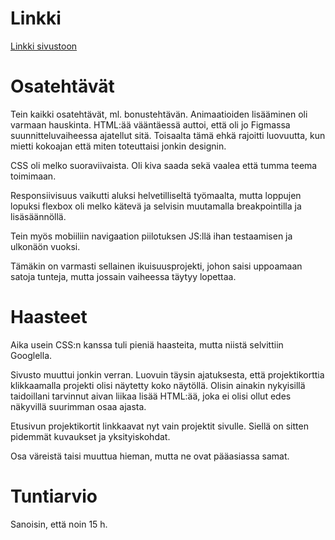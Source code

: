# Linkki
[Linkki sivustoon](https://users.aalto.fi/~lahteee4/index.html)

# Osatehtävät
Tein kaikki osatehtävät, ml. bonustehtävän.
Animaatioiden lisääminen oli varmaan hauskinta. HTML:ää vääntäessä auttoi, että oli jo Figmassa suunnitteluvaiheessa ajatellut sitä. Toisaalta tämä ehkä rajoitti luovuutta, kun mietti kokoajan että miten toteuttaisi jonkin designin.

CSS oli melko suoraviivaista. Oli kiva saada sekä vaalea että tumma teema toimimaan.

Responsiivisuus vaikutti aluksi helvetilliseltä työmaalta, mutta loppujen lopuksi flexbox oli melko kätevä ja selvisin muutamalla breakpointilla ja lisäsäännöllä.

Tein myös mobiiliin navigaation piilotuksen JS:llä ihan testaamisen ja ulkonäön vuoksi.

Tämäkin on varmasti sellainen ikuisuusprojekti, johon saisi uppoamaan satoja tunteja, mutta jossain vaiheessa täytyy lopettaa.

# Haasteet
Aika usein CSS:n kanssa tuli pieniä haasteita, mutta niistä selvittiin Googlella.

Sivusto muuttui jonkin verran. Luovuin täysin ajatuksesta, että projektikorttia klikkaamalla projekti olisi näytetty koko näytöllä. Olisin ainakin nykyisillä taidoillani tarvinnut aivan liikaa lisää HTML:ää, joka ei olisi ollut edes näkyvillä suurimman osaa ajasta.

Etusivun projektikortit linkkaavat nyt vain projektit sivulle. Siellä on sitten pidemmät kuvaukset ja yksityiskohdat.

Osa väreistä taisi muuttua hieman, mutta ne ovat pääasiassa samat.

# Tuntiarvio
Sanoisin, että noin 15 h.
